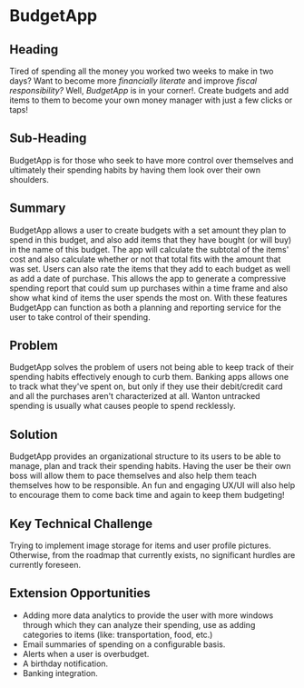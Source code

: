 # BudgetApp #
## Heading ##
Tired of spending all the money you worked two weeks to make in two days? Want to become more *financially literate* and improve *fiscal responsibility?* Well, *BudgetApp* is in your corner!. Create budgets and add items to them to become your own money manager with just a few clicks or taps!
## Sub-Heading ##
BudgetApp is for those who seek to have more control over themselves and ultimately their spending habits by having them look over their own shoulders.
## Summary ##
BudgetApp allows a user to create budgets with a set amount they plan to spend in this budget, and also add items that they have bought (or will buy) in the name of this budget. The app will calculate the subtotal of the items' cost and also calculate whether or not that total fits with the amount that was set. Users can also rate the items that they add to each budget as well as add a date of purchase. This allows the app to generate a compressive spending report that could sum up purchases within a time frame and also show what kind of items the user spends the most on. With these features BudgetApp can function as both a planning and reporting service for the user to take control of their spending.
## Problem ##
BudgetApp solves the problem of users not being able to keep track of their spending habits effectively enough to curb them. Banking apps allows one to track what they've spent on, but only if they use their debit/credit card and all the purchases aren't characterized at all. Wanton untracked spending is usually what causes people to spend recklessly.
## Solution ##
BudgetApp provides an organizational structure to its users to be able to manage, plan and track their spending habits. Having the user be their own boss will allow them to pace themselves and also help them teach themselves how to be responsible. An fun and engaging UX/UI will also help to encourage them to come back time and again to keep them budgeting!
## Key Technical Challenge ##
Trying to implement image storage for items and user profile pictures. Otherwise, from the roadmap that currently exists, no significant hurdles are currently foreseen.
## Extension Opportunities ##
- Adding more data analytics to provide the user with more windows through which they can analyze their spending, use as adding categories to items (like: transportation, food, etc.)
- Email summaries of spending on a configurable basis.
- Alerts when a user is overbudget.
- A birthday notification.
- Banking integration. 